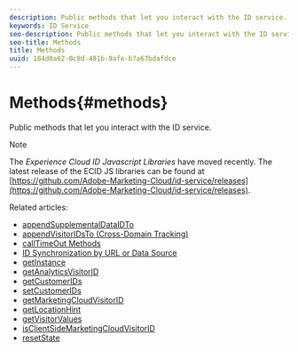 ```yaml
---
description: Public methods that let you interact with the ID service.
keywords: ID Service
seo-description: Public methods that let you interact with the ID service.
seo-title: Methods
title: Methods
uuid: 184d0a62-0c8d-481b-9afe-b7a67bdafdce
---
```


# Methods{#methods}

Public methods that let you interact with the ID service.

>[!NOTE]
>
>The *Experience Cloud ID Javascript Libraries* have moved recently. The latest release of the ECID JS libraries can be found at [https://github.com/Adobe-Marketing-Cloud/id-service/releases](https://github.com/Adobe-Marketing-Cloud/id-service/releases).

Related articles:

+ [appendSupplementalDataIDTo](mcvid-appendsupplementaldataidto.md)
+ [appendVisitorIDsTo (Cross-Domain Tracking)](mcvid-appendvisitorid.md)
+ [callTimeOut Methods](mcvid-timeout-functions.md)
+ [ID Synchronization by URL or Data Source](mcvid-idsync.md)
+ [getInstance](mcvid-getinstance.md)
+ [getAnalyticsVisitorID](mcvid-getanalyticsvisitorid.md)
+ [getCustomerIDs](mcvid-getcustomerids.md)
+ [setCustomerIDs](mcvid-setcustomerids.md)
+ [getMarketingCloudVisitorID](mcvid-getmcvid.md)
+ [getLocationHint](mcvid-getlocationhint.md)
+ [getVisitorValues](mcvid-getvisitorvalues.md)
+ [isClientSideMarketingCloudVisitorID](mcvid-client-side-id.md)
+ [resetState](mcvid-resetstate.md)

